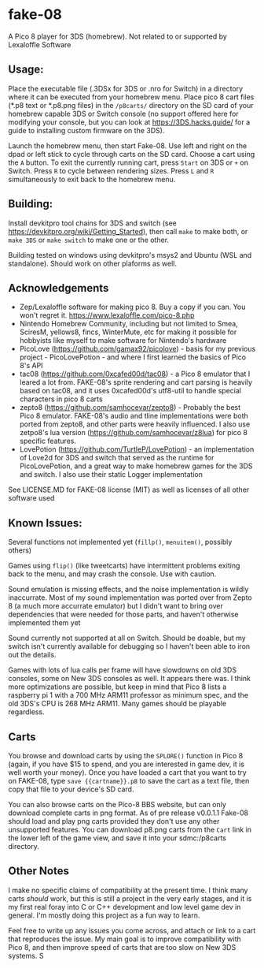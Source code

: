 # fake-08

A Pico 8 player for 3DS (homebrew). Not related to or supported by Lexaloffle Software

## Usage:
Place the executable file (.3DSx for 3DS or .nro for Switch) in a directory where it can be executed from your homebrew menu. Place pico 8 cart files (\*.p8 text or \*.p8.png files) in the `/p8carts/` directory on the SD card of your homebrew capable 3DS or Switch console (no support offered here for modifying your console, but you can look at https://3DS.hacks.guide/ for a guide to installing custom firmware on the 3DS).

Launch the homebrew menu, then start Fake-08. Use left and right on the dpad or left stick to cycle through carts on the SD card. Choose a cart using the `A` button. To exit the currently running cart, press `Start` on 3DS or `+` on Switch. Press `R` to cycle between rendering sizes. Press `L` and `R` simultaneously to exit back to the homebrew menu.

## Building:
Install devkitpro tool chains for 3DS and switch (see https://devkitpro.org/wiki/Getting_Started), then call `make` to make both, or `make 3DS` or `make switch` to make one or the other. 

Building tested on windows using devkitpro's msys2 and Ubuntu (WSL and standalone). Should work on other plaforms as well.

## Acknowledgements
 * Zep/Lexaloffle software for making pico 8. Buy a copy if you can. You won't regret it. https://www.lexaloffle.com/pico-8.php
 * Nintendo Homebrew Community, including but not limited to Smea, SciresM, yellows8, fincs, WinterMute, etc for making it possible for hobbyists like myself to make software for Nintendo's hardware
 * PicoLove (https://github.com/gamax92/picolove) - basis for my previous project - PicoLovePotion - and where I first learned the basics of Pico 8's API
 * tac08 (https://github.com/0xcafed00d/tac08) - a Pico 8 emulator that I leared a lot from. FAKE-08's sprite rendering and cart parsing is heavily based on tac08, and it uses 0xcafed00d's utf8-util to handle special characters in pico 8 carts
 * zepto8 (https://github.com/samhocevar/zepto8) - Probably the best Pico 8 emulator. FAKE-08's audio and tline implementations were both ported from zepto8, and other parts were heavily influenced. I also use zetpo8's lua version (https://github.com/samhocevar/z8lua) for pico 8 specific features.
 * LovePotion (https://github.com/TurtleP/LovePotion) - an implementation of Love2d for 3DS and switch that served as the runtime for PicoLovePotion, and a great way to make homebrew games for the 3DS and switch. I also use their static Logger implementation

See LICENSE.MD for FAKE-08 license (MIT) as well as licenses of all other software used

## Known Issues:

Several functions not implemented yet (`fillp()`, `menuitem()`, possibly others)

Games using `flip()` (like tweetcarts) have intermittent problems exiting back to the menu, and may crash the console. Use with caution.

Sound emulation is missing effects, and the noise implementation is wildly inaccurrate. Most of my sound implementation was ported over from Zepto 8 (a much more accurrate emulator) but I didn't want to bring over dependencies that were needed for those parts, and haven't otherwise implemented them yet

Sound currently not supported at all on Switch. Should be doable, but my switch isn't currently available for debugging so I haven't been able to iron out the details.

Games with lots of lua calls per frame will have slowdowns on old 3DS consoles, some on New 3DS consoles as well. It appears there was. I think more optimizations are possible, but keep in mind that Pico 8 lists a raspberry pi 1 with a 700 MHz ARM11 professor as minimum spec, and the old 3DS's CPU is 268 MHz ARM11. Many games should be playable regardless. 



## Carts

You browse and download carts by using the `SPLORE()` function in Pico 8 (again, if you have $15 to spend, and you are interested in game dev, it is well worth your money). Once you have loaded a cart that you want to try on FAKE-08, type `save {{cartname}}.p8` to save the cart as a text file, then copy that file to your device's SD card.

You can also browse carts on the Pico-8 BBS website, but can only download complete carts in png format. As of pre release v0.0.1.1 Fake-08 should load and play png carts provided they don't use any other unsupported features. You can download p8.png carts from the `Cart` link in the lower left of the game view, and save it into your sdmc:/p8carts directory.

## Other Notes

I make no specific claims of compatibility at the present time. I think many carts _should_ work, but this is still a project in the very early stages, and it is my first real foray into C or C++ development and low level game dev in general. I'm mostly doing this project as a fun way to learn.

Feel free to write up any issues you come across, and attach or link to a cart that reproduces the issue. My main goal is to improve compatibility with Pico 8, and then improve speed of carts that are too slow on New 3DS systems. S

